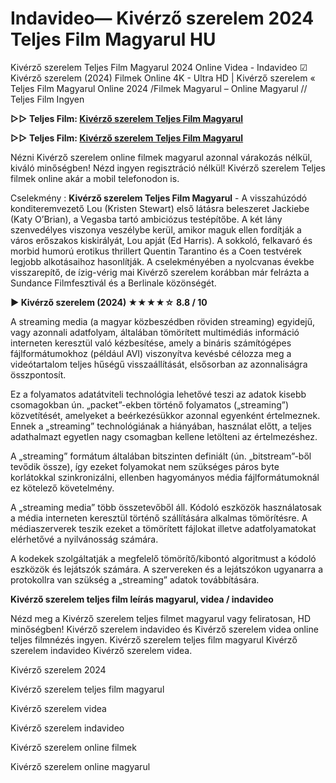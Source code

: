 # Indavideo— Kivérző szerelem 2024 Teljes Film Magyarul HU

Kivérző szerelem Teljes Film Magyarul 2024 Online Videa - Indavideo ☑ Kivérző szerelem (2024) Filmek Online 4K - Ultra HD | Kivérző szerelem « Teljes Film Magyarul Online 2024 /Filmek Magyarul – Online Magyarul // Teljes Film Ingyen

**▷▷ Teljes Film: [Kivérző szerelem Teljes Film Magyarul](https://popcorn-tv.online/hu/movie/948549/kiverzo-szerelem)**

**▷▷ Teljes Film: [Kivérző szerelem Teljes Film Magyarul](https://popcorn-tv.online/hu/movie/948549/kiverzo-szerelem)**

Nézni Kivérző szerelem online filmek magyarul azonnal várakozás nélkül, kiváló minőségben! Nézd ingyen regisztráció nélkül! Kivérző szerelem Teljes filmek online akár a mobil telefonodon is.

Cselekmény : **Kivérző szerelem Teljes Film Magyarul** - A visszahúzódó konditeremvezető Lou (Kristen Stewart) első látásra beleszeret Jackiebe (Katy O’Brian), a Vegasba tartó ambiciózus testépítőbe. A két lány szenvedélyes viszonya veszélybe kerül, amikor maguk ellen fordítják a város erőszakos kiskirályát, Lou apját (Ed Harris). A sokkoló, felkavaró és morbid humorú erotikus thrillert Quentin Tarantino és a Coen testvérek legjobb alkotásaihoz hasonlítják. A cselekményében a nyolcvanas évekbe visszarepítő, de ízig-vérig mai Kivérző szerelem korábban már felrázta a Sundance Filmfesztivál és a Berlinale közönségét.

**▶️ Kivérző szerelem (2024) ★★★★☆ 8.8 / 10**

A streaming media (a magyar közbeszédben röviden streaming) egyidejű, vagy azonnali adatfolyam, általában tömörített multimédiás információ interneten keresztül való kézbesítése, amely a bináris számítógépes fájlformátumokhoz (például AVI) viszonyítva kevésbé célozza meg a videótartalom teljes hűségű visszaállítását, elsősorban az azonnaliságra összpontosít.

Ez a folyamatos adatátviteli technológia lehetővé teszi az adatok kisebb csomagokban ún. „packet”-ekben történő folyamatos („streaming”) közvetítését, amelyeket a beérkezésükkor azonnal egyenként értelmeznek. Ennek a „streaming” technológiának a hiányában, használat előtt, a teljes adathalmazt egyetlen nagy csomagban kellene letölteni az értelmezéshez.

A „streaming” formátum általában bitszinten definiált (ún. „bitstream”-ből tevődik össze), így ezeket folyamokat nem szükséges páros byte korlátokkal szinkronizálni, ellenben hagyományos média fájlformátumoknál ez kötelező követelmény.

A „streaming media” több összetevőből áll. Kódoló eszközök használatosak a média interneten keresztül történő szállítására alkalmas tömörítésre. A médiaszerverek teszik ezeket a tömörített fájlokat illetve adatfolyamatokat elérhetővé a nyilvánosság számára.

A kodekek szolgáltatják a megfelelő tömörítő/kibontó algoritmust a kódoló eszközök és lejátszók számára. A szervereken és a lejátszókon ugyanarra a protokollra van szükség a „streaming” adatok továbbítására.

**Kivérző szerelem teljes film leírás magyarul, videa / indavideo**

Nézd meg a Kivérző szerelem teljes filmet magyarul vagy feliratosan, HD minőségben! Kivérző szerelem indavideo és Kivérző szerelem videa online teljes filmnézés ingyen. Kivérző szerelem teljes film magyarul Kivérző szerelem indavideo Kivérző szerelem videa.

Kivérző szerelem 2024

Kivérző szerelem teljes film magyarul

Kivérző szerelem videa

Kivérző szerelem indavideo

Kivérző szerelem online filmek

Kivérző szerelem online magyarul
